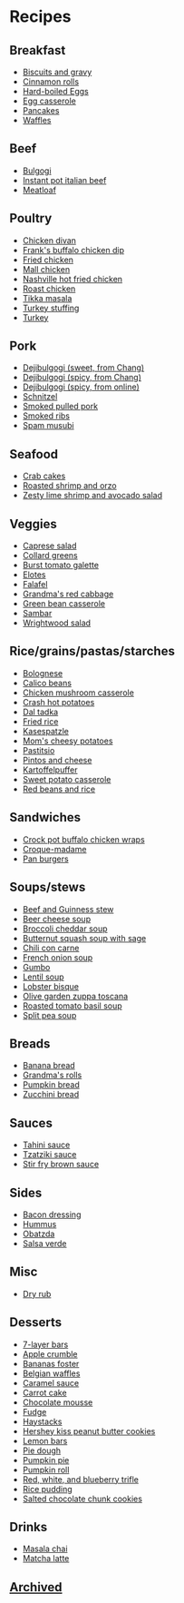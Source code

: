Recipes
=======

Breakfast
---------

- [Biscuits and gravy](Biscuits_and_gravy.md)
- [Cinnamon rolls](Cinnamon_rolls.md)
- [Hard-boiled Eggs](Hard_boiled_eggs.md)
- [Egg casserole](Egg_casserole.md)
- [Pancakes](Pancakes.md)
- [Waffles](Waffles.md)


Beef
----

- [Bulgogi](Bulgogi.md)
- [Instant pot italian beef](Instant_pot_italian_beef.md)
- [Meatloaf](Meatloaf.md)


Poultry
-------

- [Chicken divan](Chicken_divan.md)
- [Frank's buffalo chicken dip](Franks_buffalo_chicken_dip.md)
- [Fried chicken](Fried_chicken.md)
- [Mall chicken](Mall_chicken.md)
- [Nashville hot fried chicken](Nashville_hot_fried_chicken.md)
- [Roast chicken](Roast_chicken.md)
- [Tikka masala](Tikka_masala.md)
- [Turkey stuffing](Turkey_stuffing.md)
- [Turkey](Turkey.md)


Pork
----

- [Dejibulgogi (sweet, from Chang)](Dejibulgogi_sweet_chang.md)
- [Dejibulgogi (spicy, from Chang)](Dejibulgogi_spicy_chang.md)
- [Dejibulgogi (spicy, from online)](Dejibulgogi.md)
- [Schnitzel](Schnitzel.md)
- [Smoked pulled pork](Pulled_pork.md)
- [Smoked ribs](Smoked_ribs.md)
- [Spam musubi](Spam_musubi.md)


Seafood
-------

- [Crab cakes](Crab_cakes.md)
- [Roasted shrimp and orzo](Roasted_Shrimp_and_Orzo.md)
- [Zesty lime shrimp and avocado salad](Zesty_lime_shrimp.md)


Veggies
-------

- [Caprese salad](Caprese_salad.md)
- [Collard greens](Collard_greens.md)
- [Burst tomato galette](Burst_tomato_galette.md)
- [Elotes](Elotes.md)
- [Falafel](Falafel.md)
- [Grandma's red cabbage](Grandmas_red_cabbage.md)
- [Green bean casserole](Green_bean_casserole.md)
- [Sambar](Sambar.md)
- [Wrightwood salad](Wrightwood_salad.md)


Rice/grains/pastas/starches
---------------------------

- [Bolognese](Bolognese.md)
- [Calico beans](Calico_beans.md)
- [Chicken mushroom casserole](Chicken_mushroom_casserole.md)
- [Crash hot potatoes](Crash_hot_potatoes.md)
- [Dal tadka](Dal.md)
- [Fried rice](Fried_rice.md)
- [Kasespatzle](Kasespatzle.md)
- [Mom's cheesy potatoes](Moms_cheesy_potatoes.md)
- [Pastitsio](Pastitsio.md)
- [Pintos and cheese](Pintos_and_cheese.md)
- [Kartoffelpuffer](Kartoffelpuffer.md)
- [Sweet potato casserole](Sweet_potato_casserole.md)
- [Red beans and rice](Red_beans_and_rice.md)


Sandwiches
----------

- [Crock pot buffalo chicken wraps](Crock_pot_buffalo_chicken_wraps.md)
- [Croque-madame](Croque-madame.md)
- [Pan burgers](Pan_burgers.md)


Soups/stews
-----------

- [Beef and Guinness stew](Beef_and_Guinness_stew.md)
- [Beer cheese soup](Beer_cheese_soup.md)
- [Broccoli cheddar soup](Broccoli_cheddar_soup.md)
- [Butternut squash soup with sage](Butternut_squash_soup_with_sage.md)
- [Chili con carne](Chili_con_carne.md)
- [French onion soup](French_onion_soup.md)
- [Gumbo](Gumbo.md)
- [Lentil soup](Lentil_soup.md)
- [Lobster bisque](Lobster_bisque.md)
- [Olive garden zuppa toscana](Olive_garden_zuppa_toscana.md)
- [Roasted tomato basil soup](Roasted_tomato_basil_soup.md)
- [Split pea soup](Split_pea_soup.md)


Breads
------

- [Banana bread](Banana_bread.md)
- [Grandma's rolls](Grandmas_rolls.md)
- [Pumpkin bread](Pumpkin_bread.md)
- [Zucchini bread](Zucchini_bread.md)


Sauces
------

- [Tahini sauce](Tahini_sauce.md)
- [Tzatziki sauce](Tzatziki_sauce.md)
- [Stir fry brown sauce](Stir_fry_brown_sauce.md)


Sides
-----

- [Bacon dressing](Bacon_dressing.md)
- [Hummus](Hummus.md)
- [Obatzda](Obatzda.md)
- [Salsa verde](Salsa_verde.md)


Misc
----

- [Dry rub](Dry_rub.md)


Desserts
--------

- [7-layer bars](7-layer_bars.md)
- [Apple crumble](Apple_crumble.md)
- [Bananas foster](Bananas_foster.md)
- [Belgian waffles](Belgian_waffles.md)
- [Caramel sauce](Caramel_sauce.md)
- [Carrot cake](Carrot_cake.md)
- [Chocolate mousse](Chocolate_mousse.md)
- [Fudge](Fudge.md)
- [Haystacks](Haystacks.md)
- [Hershey kiss peanut butter cookies](Hershey_kiss_peanut_butter_cookies.md)
- [Lemon bars](Lemon_bars.md)
- [Pie dough](Pie_dough.md)
- [Pumpkin pie](Pumpkin_pie.md)
- [Pumpkin roll](Pumpkin_roll.md)
- [Red, white, and blueberry trifle](Red,_white,_and_blueberry_trifle.md)
- [Rice pudding](Rice_pudding.md)
- [Salted chocolate chunk cookies](Salted_chocolate_chunk_cookies.md)

Drinks
------

- [Masala chai](Masala_Chai.md)
- [Matcha latte](Matcha_latte.md)


## [Archived](archived/index.md)
